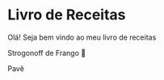 # Livro de Receitas 

Olá! Seja bem vindo ao meu livro de receitas

Strogonoff de Frango :hamburger:

Pavê
